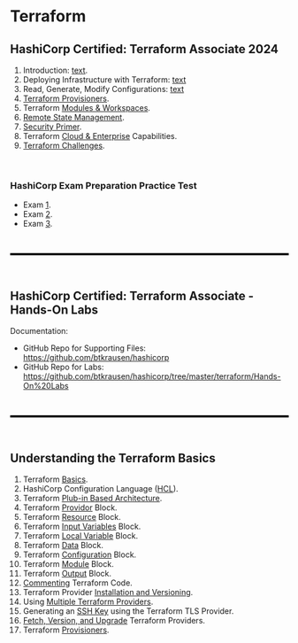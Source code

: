 # Terraform 

## HashiCorp Certified: Terraform Associate 2024
1. Introduction: [text](terraform/hashicorp/introduction-to-terraform.md).
2. Deploying Infrastructure with Terraform: [text](hashicorp/deploy-infrastructure.md)
3. Read, Generate, Modify Configurations: [text](hashicorp/read-generate-modify.md)
4. [Terraform Provisioners](udemy-learning/terraform/hashicorp/terraform-provisioners.md).
5. Terraform [Modules & Workspaces](udemy-learning/terraform/hashicorp/modules-workspaces.md). 
6. [Remote State Management](udemy-learning/terraform/hashicorp/remote-state-management.md).
7. [Security Primer](udemy-learning/terraform/hashicorp/security-primer.md).
8. Terraform [Cloud & Enterprise](udemy-learning/terraform/hashicorp/cloud-enterprise.md) Capabilities. 
9. [Terraform Challenges](udemy-learning/terraform/hashicorp/terraform-challenges.md). 

<br>

### HashiCorp Exam Preparation Practice Test
* Exam [1](udemy-learning/terraform/exam_practise/exam1.md).
* Exam [2](udemy-learning/terraform/exam_practise/exam2.md).
* Exam [3](udemy-learning/terraform/exam_practise/exam3.md).

<br>

<hr style="height:4px;background:black">

<br>

## HashiCorp Certified: Terraform Associate - Hands-On Labs
Documentation:
* GitHub Repo for Supporting Files: https://github.com/btkrausen/hashicorp 
* GitHub Repo for Labs: https://github.com/btkrausen/hashicorp/tree/master/terraform/Hands-On%20Labs

<br>

<hr style="height:4px;background:black">

<br>

## Understanding the Terraform Basics
1. Terraform [Basics](udemy-learning/terraform/basics/Terraform+Basics.pdf).
2. HashiCorp Configuration Language ([HCL](udemy-learning/terraform/basics/HashiCorp+Configuration+Language.pdf)).
3. Terraform [Plub-in Based Architecture](udemy-learning/terraform/basics/Terraform+Plugin+Based+Architecture.pdf). 
4. Terraform [Providor](udemy-learning/terraform/basics/Intro+to+the+Terraform+Provider+Block.pdf) Block.
5. Terraform [Resource](udemy-learning/terraform/basics/Intro+to+the+Terraform+Resource+Block.pdf) Block. 
6. Terraform [Input Variables](udemy-learning/terraform/basics/Intro+to+the+Input+Variables+Block.pdf) Block.
7. Terraform [Local Variable](udemy-learning/terraform/basics/Intro+to+the+Local+Variables+Block.pdf) Block.
8. Terraform [Data](udemy-learning/terraform/basics/Intro+to+the+Data+Block.pdf) Block.
9. Terraform [Configuration](udemy-learning/terraform/basics/Intro+to+the+Terraform+Configuration+Block.pdf) Block. 
10. Terraform [Module](udemy-learning/terraform/basics/Intro+to+the+Module+Block.pdf) Block.
11. Terraform [Output](udemy-learning/terraform/basics/Intro+to+the+Terraform+Output+Block.pdf) Block.
12. [Commenting](udemy-learning/terraform/basics/Commenting+Terraform+Code.pdf) Terraform Code.
13. Terraform Provider [Installation and Versioning](udemy-learning/terraform/basics/Terraform+Providers+Installation.pdf). 
14. Using [Multiple Terraform Providers](udemy-learning/terraform/basics/Multiple+Terraform+Providers.pdf). 
15. Generating an [SSH Key](udemy-learning/terraform/basics/Terraform+TLS+Provider.pdf) using the Terraform TLS Provider.
16. [Fetch, Version, and Upgrade](udemy-learning/terraform/basics/Fetch+Version+and+Upgrade+Terraform+Providers.pdf) Terraform Providers. 
17. Terraform [Provisioners](udemy-learning/terraform/basics/Terraform+Provisioners.pdf).